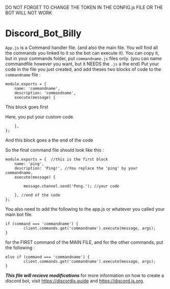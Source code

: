 DO NOT FORGET TO CHANGE THE TOKEN IN THE CONFIG.js FILE OR THE BOT WILL NOT WORK

# Discord_Bot_Billy
`App.js` is a Command handler file. (and also the main file. You will find all the commands you linked to it so the bot can execute it). You can copy it, but in your commands folder, put `commandname.js`  files only. (you can name commandfile however you want, but it NEEDS the `.js` a the end) Put your code in the file you just created, and add theses two blocks of code to the `commandname` file : 
```
module.exports = {
    name: 'commandname',
    description: 'commandname',
    execute(message) {
```
This block goes first

Here, you put your custom code.

```
    },
};
```
And this block goes a the end of the code

So the final command file should look like this :

```
module.exports = {  //this is the first block
	name: 'ping',
	description: 'Ping!', //You replace the 'ping' by your commandname.
	execute(message) {         

		message.channel.send('Pong.'); //your code

	}, //end of the code
};
```

You also need to add the following to the app.js or whatever you called your main bot file.
```
if (command === 'commandname') {
		client.commands.get('commandname').execute(message, args);
}
```
for the FIRST command of the MAIN FILE, and for the other commands, put the following :
```
else if (command === 'commandname') {
		client.commands.get('commandname').execute(message, args);
}
```

***This file will recieve modifications***
for more information on how to create a discord bot, visit https://discordjs.guide and https://discord.js.org.
